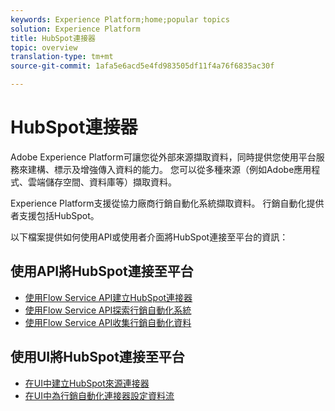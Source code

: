 ```yaml
---
keywords: Experience Platform;home;popular topics
solution: Experience Platform
title: HubSpot連接器
topic: overview
translation-type: tm+mt
source-git-commit: 1afa5e6acd5e4fd983505df11f4a76f6835ac30f

---
```



# HubSpot連接器

Adobe Experience Platform可讓您從外部來源擷取資料，同時提供您使用平台服務來建構、標示及增強傳入資料的能力。 您可以從多種來源（例如Adobe應用程式、雲端儲存空間、資料庫等）擷取資料。

Experience Platform支援從協力廠商行銷自動化系統擷取資料。 行銷自動化提供者支援包括HubSpot。

以下檔案提供如何使用API或使用者介面將HubSpot連接至平台的資訊：

## 使用API將HubSpot連接至平台

- [使用Flow Service API建立HubSpot連接器](../../tutorials/api/create/marketing-automation/hubspot.md)
- [使用Flow Service API探索行銷自動化系統](../../tutorials/api/explore/marketing-automation.md)
- [使用Flow Service API收集行銷自動化資料](../../tutorials/api/collect/marketing-automation.md)

## 使用UI將HubSpot連接至平台

- [在UI中建立HubSpot來源連接器](../../tutorials/ui/create/marketing-automation/hubspot.md)
- [在UI中為行銷自動化連接器設定資料流](../../tutorials/ui/dataflow/marketing-automation.md)